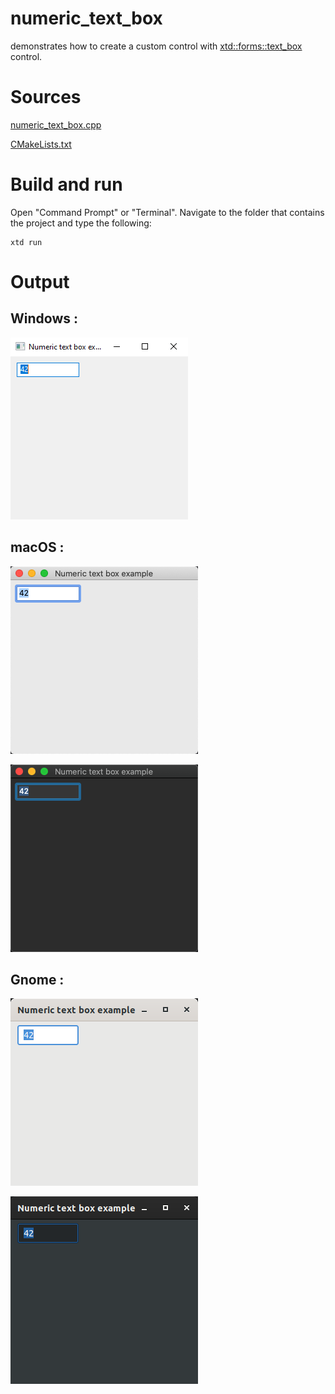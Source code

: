 # numeric_text_box

demonstrates how to create a custom control with [xtd::forms::text_box](../../../src/xtd_forms/include/xtd/forms/text_box.hpp) control.

# Sources

[numeric_text_box.cpp](numeric_text_box.cpp)

[CMakeLists.txt](CMakeLists.txt)

# Build and run

Open "Command Prompt" or "Terminal". Navigate to the folder that contains the project and type the following:

```shell
xtd run
```

# Output

## Windows :

![Screenshot](../../../docs/pictures/examples/numeric_text_box_w.png)

## macOS :

![Screenshot](../../../docs/pictures/examples/numeric_text_box_m.png)

![Screenshot](../../../docs/pictures/examples/numeric_text_box_md.png)

## Gnome :

![Screenshot](../../../docs/pictures/examples/numeric_text_box_g.png)

![Screenshot](../../../docs/pictures/examples/numeric_text_box_gd.png)
